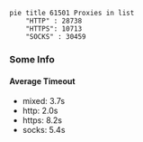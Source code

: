
```mermaid
pie title 61501 Proxies in list
    "HTTP" : 28738
    "HTTPS": 10713
    "SOCKS" : 30459
```

### Some Info
#### Average Timeout

- mixed: 3.7s
- http: 2.0s
- https: 8.2s
- socks: 5.4s